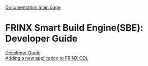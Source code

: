 [Documentation main page](https://frinxio.github.io/Frinx-docs/)
# FRINX Smart Build Engine(SBE): Developer Guide

[Developer Guide](Developer_Guide/developer_guide.md)  
[Adding a new application to FRINX ODL](Developer_Guide/designing_a_new_app.md)  

